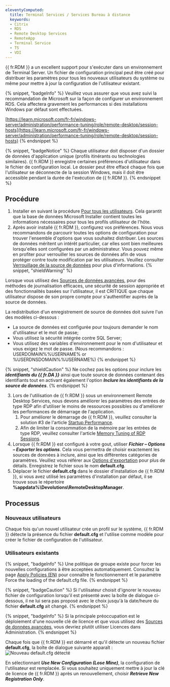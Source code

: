 ```yaml
---
eleventyComputed:
  title: Terminal Services / Services Bureau à distance
  keywords:
  - Citrix
  - RDS
  - Remote Desktop Services
  - RemoteApp
  - Terminal Service
  - TS
  - VDI
---
```

{{ fr.RDM }} a un excellent support pour s'exécuter dans un environnement de Terminal Server. Un fichier de configuration principal peut être créé pour distribuer les paramètres pour tous les nouveaux utilisateurs du système ou même pour mettre à jour la configuration de l'utilisateur existant.

{% snippet, "badgeInfo" %}
Veuillez vous assurer que vous avez suivi la recommandation de Microsoft sur la façon de configurer un environnement RDS. Cela affectera gravement les performances si des installations Windows par défaut sont effectuées.

[https://learn.microsoft.com/fr-fr/windows-server/administration/performance-tuning/role/remote-desktop/session-hosts](https://learn.microsoft.com/fr-fr/windows-server/administration/performance-tuning/role/remote-desktop/session-hosts)
{% endsnippet %}

{% snippet, "badgeNotice" %}
Chaque utilisateur doit disposer d'un dossier de données d'application unique (profils itinérants ou technologies similaires). {{ fr.RDM }} enregistre certaines préférences d'utilisateur dans le fichier de configuration local. Le dossier peut être effacé chaque fois que l'utilisateur se déconnecte de la session Windows, mais il doit être accessible pendant la durée de l'exécution de {{ fr.RDM }}.
{% endsnippet %}

## Procédure

1. Installer en suivant la procédure [Pour tous les utilisateurs](/fr/rdm/windows/installation/client/all-users/). Cela garantit que la base de données Microsoft Installer contient toutes les informations nécessaires pour tous les profils utilisateur de l'hôte.
1. Après avoir installé {{ fr.RDM }}, configurez vos préférences. Nous vous recommandons de parcourir toutes les options de configuration pour trouver l'ensemble d'options que vous souhaitez distribuer. Les sources de données méritent un intérêt particulier, car elles sont bien meilleures lorsqu'elles sont configurées par un administrateur. Vous pouvez même en profiter pour verrouiller les sources de données afin de vous protéger contre toute modification par les utilisateurs. Veuillez consulter [Verrouillage de la source de données](/fr/rdm/windows/data-sources/lock/) pour plus d'informations.
{% snippet, "shieldWarning" %}

Lorsque vous utilisez des [Sources de données avancées](/fr/rdm/windows/data-sources/data-sources-types/advanced-data-sources/), pour des méthodes de journalisation efficaces, une sécurité de session appropriée et des fonctionnalités basées sur l'utilisateur, il est CRITIQUE que chaque utilisateur dispose de son propre compte pour s'authentifier auprès de la source de données.

La redistribution d'un enregistrement de source de données doit suivre l'un des modèles ci-dessous :

* La source de données est configurée pour toujours demander le nom d'utilisateur et le mot de passe;
* Vous utilisez la sécurité intégrée contre SQL Server;
* Vous utilisez des variables d'environnement pour le nom d'utilisateur et vous exigez le mot de passe. (Nous recommandons : USERDOMAIN%\%USERNAME% or %USERDNSDOMAIN%\%USERNAME%)
{% endsnippet %}

{% snippet, "shieldCaution" %}
Ne cochez pas les options pour inclure les ***identifiants du {{ fr.DA }}*** ainsi que toute source de données contenant des identifiants tout en activant également l'option ***Inclure les identifiants de la source de données***.
{% endsnippet %}


3. Lors de l'utilisation de {{ fr.RDM }} sous un environnement Remote Desktop Services, nous devons améliorer les paramètres des entrées de type RDP afin d'utiliser le moins de ressources possibles ou d'améliorer les performances de démarrage de l'application.
    1. Pour améliorer le démarrage de {{ fr.RDM }}, veuillez consulter la solution #3 de l'article [Startup Performance](/kb/remote-desktop-manager/troubleshooting-articles/startup-performance/).
    1. Afin de limiter la consommation de la mémoire par les entrées de type RDP, veuillez consulter l'article [Memory Tuning of RDP Sessions](/kb/remote-desktop-manager/knowledge-base/rdp-session-entry/memory-tuning-rdp-sessions/).
1. Lorsque {{ fr.RDM }} est configuré à votre gout, utiliser ***Fichier – Options – Exporter les options***. Cela vous permettra de choisir exactement les sources de données à inclure, ainsi que les différentes catégories de paramètres. Veuillez vous référer aux [Options d'exportation](/fr/rdm/windows/commands/file/options/export/) pour plus de détails. Enregistrez le fichier sous le nom **default.cfg**.
1. Déplacer le fichier **default.cfg** dans le dossier d'installation de {{ fr.RDM }}, si vous avez utilisé les paramètres d'installation par défaut, il se trouve sous le répertoire **%appdata%\Devolutions\RemoteDesktopManager**.

## Processus

### Nouveaux utilisateurs

Chaque fois qu'un nouvel utilisateur crée un profil sur le système, {{ fr.RDM }} détecte la présence du fichier **default.cfg** et l'utilise comme modèle pour créer le fichier de configuration de l'utilisateur.

### Utilisateurs existants

{% snippet, "badgeInfo" %}
Une politique de groupe existe pour forcer les nouvelles configurations à être acceptées automatiquement. Consultez la page [Apply Policies (EN)](/kb/remote-desktop-manager/how-to-articles/group-policies/) pour connaître le fonctionnement et le paramètre Force the loading of the default.cfg file.
{% endsnippet %}

{% snippet, "badgeCaution" %}
Si l'utilisateur choisit d'ignorer le nouveau fichier de configuration lorsqu'il est présenté avec la boîte de dialogue ci-dessous, il ne lui sera pas proposé avec le choix jusqu'à la date/heure du fichier **default.cfg** ait changé.
{% endsnippet %}

{% snippet, "badgeInfo" %}
Si la principale  préoccupation est le déploiement d'une nouvelle clé de licence et que vous utilisez des [Sources de données avancées](/fr/rdm/windows/data-sources/data-sources-types/advanced-data-sources/), vous devriez plutôt utiliser Licences dans Administration.
{% endsnippet %}

Chaque fois que {{ fr.RDM }} est démarré et qu'il détecte un nouveau fichier **default.cfg**, la boîte de dialogue suivante apparaît :
![Nouveau default.cfg détecté](https://cdnweb.devolutions.net/docs/fr/rdm/windows/clip10368.png)

En sélectionnant ***Use New Configuration (Lose Mine)***, la configuration de l'utilisateur est remplacée. Si vous souhaitez uniquement mettre à jour la clé de licence de {{ fr.RDM }} après un renouvellement, choisir ***Retrieve New Registration Only***.
